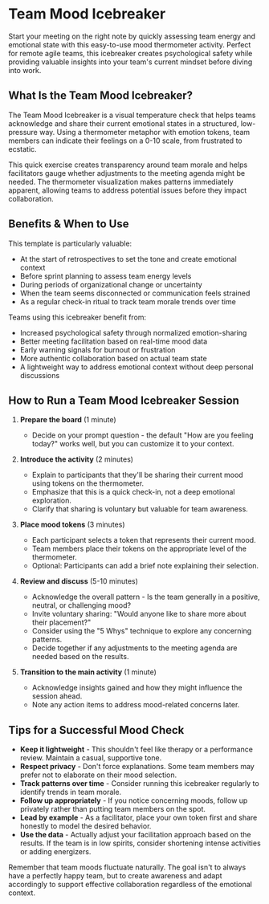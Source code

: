 # Team Mood Icebreaker

Start your meeting on the right note by quickly assessing team energy and emotional state with this easy-to-use mood thermometer activity. Perfect for remote agile teams, this icebreaker creates psychological safety while providing valuable insights into your team's current mindset before diving into work.

## What Is the Team Mood Icebreaker?

The Team Mood Icebreaker is a visual temperature check that helps teams acknowledge and share their current emotional states in a structured, low-pressure way. Using a thermometer metaphor with emotion tokens, team members can indicate their feelings on a 0-10 scale, from frustrated to ecstatic.

This quick exercise creates transparency around team morale and helps facilitators gauge whether adjustments to the meeting agenda might be needed. The thermometer visualization makes patterns immediately apparent, allowing teams to address potential issues before they impact collaboration.

## Benefits & When to Use

This template is particularly valuable:

- At the start of retrospectives to set the tone and create emotional context
- Before sprint planning to assess team energy levels
- During periods of organizational change or uncertainty
- When the team seems disconnected or communication feels strained
- As a regular check-in ritual to track team morale trends over time

Teams using this icebreaker benefit from:
- Increased psychological safety through normalized emotion-sharing
- Better meeting facilitation based on real-time mood data
- Early warning signals for burnout or frustration
- More authentic collaboration based on actual team state
- A lightweight way to address emotional context without deep personal discussions

## How to Run a Team Mood Icebreaker Session

1. **Prepare the board** (1 minute)
   - Decide on your prompt question - the default "How are you feeling today?" works well, but you can customize it to your context.

2. **Introduce the activity** (2 minutes)
   - Explain to participants that they'll be sharing their current mood using tokens on the thermometer.
   - Emphasize that this is a quick check-in, not a deep emotional exploration.
   - Clarify that sharing is voluntary but valuable for team awareness.

3. **Place mood tokens** (3 minutes)
   - Each participant selects a token that represents their current mood.
   - Team members place their tokens on the appropriate level of the thermometer.
   - Optional: Participants can add a brief note explaining their selection.

4. **Review and discuss** (5-10 minutes)
   - Acknowledge the overall pattern - Is the team generally in a positive, neutral, or challenging mood?
   - Invite voluntary sharing: "Would anyone like to share more about their placement?"
   - Consider using the "5 Whys" technique to explore any concerning patterns.
   - Decide together if any adjustments to the meeting agenda are needed based on the results.

5. **Transition to the main activity** (1 minute)
   - Acknowledge insights gained and how they might influence the session ahead.
   - Note any action items to address mood-related concerns later.

## Tips for a Successful Mood Check

- **Keep it lightweight** - This shouldn't feel like therapy or a performance review. Maintain a casual, supportive tone.
- **Respect privacy** - Don't force explanations. Some team members may prefer not to elaborate on their mood selection.
- **Track patterns over time** - Consider running this icebreaker regularly to identify trends in team morale.
- **Follow up appropriately** - If you notice concerning moods, follow up privately rather than putting team members on the spot.
- **Lead by example** - As a facilitator, place your own token first and share honestly to model the desired behavior.
- **Use the data** - Actually adjust your facilitation approach based on the results. If the team is in low spirits, consider shortening intense activities or adding energizers.

Remember that team moods fluctuate naturally. The goal isn't to always have a perfectly happy team, but to create awareness and adapt accordingly to support effective collaboration regardless of the emotional context.